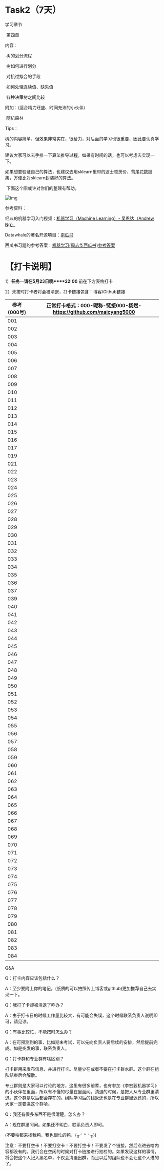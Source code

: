#  Task2（7天）

学习章节

​       第四章

内容：

​       树的划分流程

​       树如何进行划分

​       对抗过拟合的手段

​       如何处理连续值、缺失值

​       各种决策树之间比较

附加：(适合精力旺盛、时间充沛的小伙伴)

​       随机森林

Tips：

树的内容简单，但效果非常实在，很给力，对后面的学习也很重要，因此要认真学习。

​       建议大家可以去手推一下算法推导过程，如果有时间的话，也可以考虑去实现一下。

​       如果想要验证自己的算法，也建议去用sklearn里带的波士顿房价、莺尾花数据集，方便比对sklearn封装好的算法。 

​       下面这个图或许对你们的整理有帮助。



![img](https://uploader.shimo.im/f/gN57ExgV90IGwAK0.png!thumbnail)

参考资料：

经典的机器学习入门视频：[机器学习（Machine Learning）- 吴恩达（Andrew Ng）](https://www.bilibili.com/video/av9912938?from=search&seid=5516998205005060196)

Datawhale的著名开源项目：[南瓜书](https://github.com/datawhalechina/pumpkin-book)

西瓜书习题的参考答案：[机器学习(周志华西瓜书)参考答案](https://blog.csdn.net/icefire_tyh/article/details/52064910)

# 【打卡说明】

1）**任务**一**请在****5月23日****晚****22:00** 前在下方表格打卡

2）未按时打卡者将会被清退，打卡链接包含：博客/Github链接



| 参考(000号) | 正常打卡格式：000-昵称-链接000-杨煜-<https://github.com/maicyang5000> |
| ----------- | ------------------------------------------------------------ |
| 001         |                                                              |
| 002         |                                                              |
| 003         |                                                              |
| 004         |                                                              |
| 005         |                                                              |
| 006         |                                                              |
| 007         |                                                              |
| 008         |                                                              |
| 009         |                                                              |
| 010         |                                                              |
| 011         |                                                              |
| 012         |                                                              |
| 013         |                                                              |
| 014         |                                                              |
| 015         |                                                              |
| 016         |                                                              |
| 017         |                                                              |
| 019         |                                                              |
| 021         |                                                              |
| 022         |                                                              |
| 023         |                                                              |
| 024         |                                                              |
| 025         |                                                              |
| 026         |                                                              |
| 027         |                                                              |
| 028         |                                                              |
| 029         |                                                              |
| 030         |                                                              |
| 031         |                                                              |
| 032         |                                                              |
| 033         |                                                              |
| 034         |                                                              |
| 035         |                                                              |
| 036         |                                                              |
| 037         |                                                              |
| 039         |                                                              |
| 040         |                                                              |
| 041         |                                                              |
| 042         |                                                              |
| 043         |                                                              |
| 044         |                                                              |
| 045         |                                                              |
| 046         |                                                              |
| 047         |                                                              |
| 048         |                                                              |
| 049         |                                                              |
| 050         |                                                              |
| 051         |                                                              |
| 052         |                                                              |
| 053         |                                                              |
| 054         |                                                              |
| 055         |                                                              |
| 056         |                                                              |
| 057         |                                                              |
| 058         |                                                              |
| 059         |                                                              |
| 060         |                                                              |
| 061         |                                                              |
| 062         |                                                              |
| 063         |                                                              |
| 064         |                                                              |
| 065         |                                                              |
| 066         |                                                              |
| 067         |                                                              |
| 068         |                                                              |
| 069         |                                                              |
| 070         |                                                              |
| 071         |                                                              |
| 072         |                                                              |
| 073         |                                                              |
| 074         |                                                              |
| 075         |                                                              |
| 076         |                                                              |
| 077         |                                                              |
| 078         |                                                              |
| 079         |                                                              |
| 080         |                                                              |
| 081         |                                                              |
| 082         |                                                              |
| 083         |                                                              |
| 084         |                                                              |

Q&A

Q：打卡内容应该包括什么？

A：至少要附上你的笔记。(纸质的可以拍照传上博客或github)更加推荐自己去实现一下。



Q：我打了卡却被清退了咋办？

A：由于打卡日的时候工作量比较大，有可能会失误，这个时候联系负责人说明即可，请见谅。



Q：有事比较忙，不能按时怎么办？

A：在可预测到的事，比如期末考试，可以先向负责人要后续的安排，然后提前完成。如是突发的事，联系负责人。



Q：打卡群和专业群有啥区别？

打卡群用来发布信息，并进行打卡。尽量少在或者不要在打卡群水群。这个群在组队结束后会解散。

专业群则是大家可以讨论的地方，这里有很多前辈，也有参加《李宏毅机器学习》的小伙伴在里面，所以有不懂的尽量在里面问。清退的时候，是把人从专业群里清退。这个群是以后都会存在的。组队学习后的钱返还也是在专业群里返还的，所以大家一定要进这个群哈。



Q：我还有很多东西不是很清楚，怎么办？

A：现在群里问问。如果还不明白，联系负责人即可。

(不要啥都来找我鸭，我也很忙的鸭，(╥╯^╰╥))



注意：不要打空卡！不要打空卡！不要打空卡！不要发了个链接，然后点进去啥内容都没有的。我们会在空闲的时候对打卡链接进行抽检的。如果发现这样的事情，将会把这个人记入黑名单，不仅会清退出群，而且以后的组队也不会让这个人进的了。